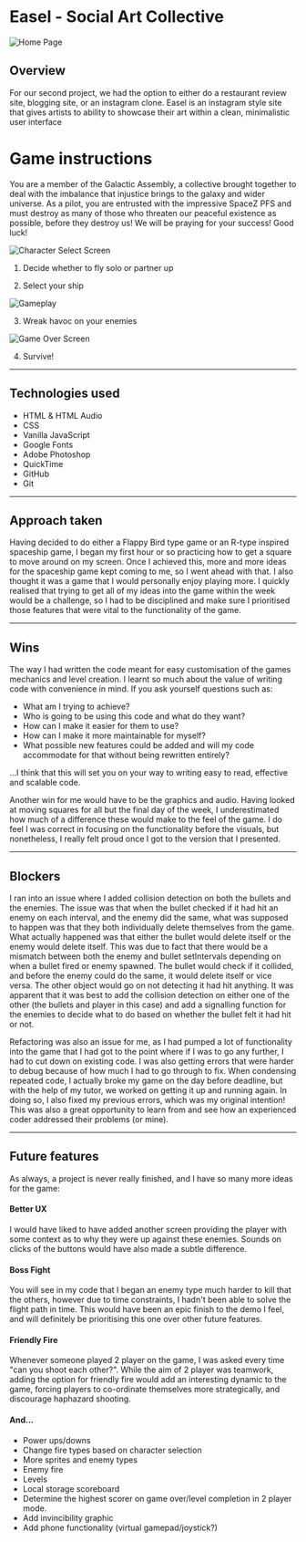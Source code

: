 # Easel - Social Art Collective
![Home Page](./easel-homepage.png)

## Overview

For our second project, we had the option to either do a restaurant review site,
blogging site, or an instagram clone. Easel is an instagram style site that
gives artists to ability to showcase their art within a clean, minimalistic
user interface


# Game instructions

You are a member of the Galactic Assembly, a collective brought together to deal
with the imbalance that injustice brings to the galaxy and wider universe. As a
pilot, you are entrusted with the impressive SpaceZ PFS and must destroy as many
of those who threaten our peaceful existence as possible, before they destroy
us! We will be praying for your success! Good luck!

  ![Character Select Screen](./ReadMe-Images/CharSelect.png)

  1. Decide whether to fly solo or partner up

  2. Select your ship

![Gameplay](./ReadMe-Images/Battle.png)

  3. Wreak havoc on your enemies

![Game Over Screen](./ReadMe-Images/GameOver.png)

  4. Survive!
___

## Technologies used


  * HTML & HTML Audio
  * CSS
  * Vanilla JavaScript
  * Google Fonts
  * Adobe Photoshop
  * QuickTime
  * GitHub
  * Git
___
## Approach taken

Having decided to do either a Flappy Bird type game or an R-type inspired spaceship game, I began my first hour or so practicing how to get a square to move around on my screen. Once I achieved this, more and more ideas for the spaceship game kept coming to me, so I went ahead with that. I also thought it was a game that I would personally enjoy playing more. I quickly realised that trying to get all of my ideas into the game within the week would be a challenge, so I had to be disciplined and make sure I prioritised those features that were vital to the functionality of the game.

___
## Wins

The way I had written the code meant for easy customisation of the games mechanics and level creation. I learnt so much about the value of writing code with convenience in mind. If you ask yourself questions such as:
* What am I trying to achieve?
* Who is going to be using this code and what do they want?
* How can I make it easier for them to use?
* How can I make it more maintainable for myself?
* What possible new features could be added and will my code accommodate for that without being rewritten entirely?

...I think that this will set you on your way to writing easy to read, effective and scalable code.

Another win for me would have to be the graphics and audio. Having looked at moving squares for all but the final day of the week, I underestimated how much of a difference these would make to the feel of the game. I do feel I was correct in focusing on the functionality before the visuals, but nonetheless, I really felt proud once I got to the version that I presented.
___
## Blockers

I ran into an issue where I added collision detection on both the bullets and the enemies. The issue was that when the bullet checked if it had hit an enemy on each interval, and the enemy did the same, what was supposed to happen was that they both individually delete themselves from the game. What actually happened was that either the bullet would delete itself or the enemy would delete itself. This was due to fact that there would be a mismatch between both the enemy and bullet setIntervals depending on when a bullet fired or enemy spawned. The bullet would check if it collided, and before the enemy could do the same, it would delete itself or vice versa. The other object would go on not detecting it had hit anything. It was apparent that it was best to add the collision detection on either one of the other (the bullets and player in this case) and add a signalling function for the enemies to decide what to do based on whether the bullet felt it had hit or not.

Refactoring was also an issue for me, as I had pumped a lot of functionality into the game that I had got to the point where if I was to go any further, I had to cut down on existing code. I was also getting errors that were harder to debug because of how much I had to go through to fix. When condensing repeated code, I actually broke my game on the day before deadline, but with the help of my tutor, we worked on getting it up and running again. In doing so, I also fixed my previous errors, which was my original intention! This was also a great opportunity to learn from and see how an experienced coder addressed their problems (or mine).
___
## Future features

As always, a project is never really finished, and I have so many more ideas for the game:

  #### Better UX
  I would have liked to have added another screen providing the player with some context as to why they were up against these enemies. Sounds on clicks of the buttons would have also made a subtle difference.

  #### Boss Fight
  You will see in my code that I began an enemy type much harder to kill that the others, however due to time constraints, I hadn't been able to solve the flight path in time. This would have been an epic finish to the demo I feel, and will definitely be prioritising this one over other future features.

  #### Friendly Fire
  Whenever someone played 2 player on the game, I was asked every time "can you shoot each other?". While the aim of 2 player was teamwork, adding the option for friendly fire would add an interesting dynamic to the game, forcing players to co-ordinate themselves more strategically, and discourage haphazard shooting.

  #### And...
  * Power ups/downs
  * Change fire types based on character selection
  * More sprites and enemy types
  * Enemy fire
  * Levels
  * Local storage scoreboard
  * Determine the highest scorer on game over/level completion in 2 player mode.
  * Add invincibility graphic
  * Add phone functionality (virtual gamepad/joystick?)
